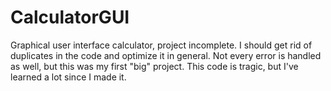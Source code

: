 # CalculatorGUI
Graphical user interface calculator, project incomplete. I should get rid of duplicates in the code and optimize it in general. Not every error is handled as well, but this was my first "big" project. This code is tragic, but I've learned a lot since I made it.
